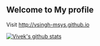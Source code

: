 ## Welcome to My profile

Visit http://vsingh-msys.github.io

[![Vivek's github stats](https://github-readme-stats.vercel.app/api?username=vsingh-msys)](https://github.com/anuraghazra/github-readme-stats)

